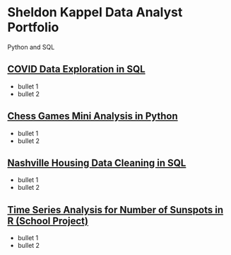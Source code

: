 # Sheldon Kappel Data Analyst Portfolio

Python and SQL

## [COVID Data Exploration in SQL](https://github.com/sheldonkappel/COVID_data_exploration)
* bullet 1
* bullet 2


## [Chess Games Mini Analysis in Python](https://github.com/sheldonkappel/chess_mini_analysis)
* bullet 1
* bullet 2

## [Nashville Housing Data Cleaning in SQL](https://github.com/sheldonkappel/nashville_housing_data_cleaning/tree/main)
* bullet 1
* bullet 2

## [Time Series Analysis for Number of Sunspots in R (School Project)](https://github.com/sheldonkappel/sunspots_time_series_analysis)
* bullet 1
* bullet 2
